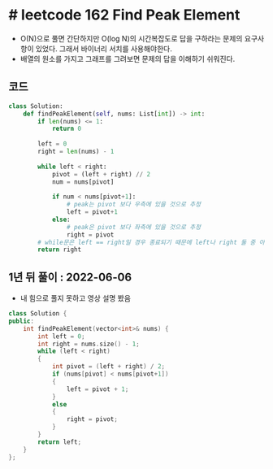 # # leetcode 162 Find Peak Element

- O(N)으로 풀면 간단하지만 O(log N)의 시간복잡도로 답을 구하라는 문제의 요구사항이 있었다. 그래서 바이너리 서치를 사용해야한다.
- 배열의 원소를 가지고 그래프를 그려보면 문제의 답을 이해하기 쉬워진다.

##  코드

```python
class Solution:
    def findPeakElement(self, nums: List[int]) -> int:
        if len(nums) <= 1:
            return 0
        
        left = 0
        right = len(nums) - 1
        
        while left < right:
            pivot = (left + right) // 2
            num = nums[pivot]
            
            if num < nums[pivot+1]:
                # peak는 pivot 보다 우측에 있을 것으로 추정
                left = pivot+1
            else:
                # peak은 pivot 보다 좌측에 있을 것으로 추정
                right = pivot
        # while문은 left == right일 경우 종료되기 때문에 left나 right 둘 중 아무거나 반환 가능
        return right
```



## 1년 뒤 풀이 : 2022-06-06

- 내 힘으로 풀지 못하고 영상 설명 봤음

```c++
class Solution {
public:
    int findPeakElement(vector<int>& nums) {
        int left = 0;
        int right = nums.size() - 1;
        while (left < right)
        {
            int pivot = (left + right) / 2;
            if (nums[pivot] < nums[pivot+1])
            {
                left = pivot + 1;
            }
            else
            {
                right = pivot;
            }
        }
        return left;
    }
};
```



